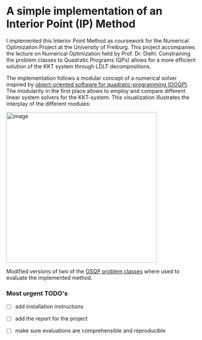# A simple implementation of an Interior Point (IP) Method

I implemented this Interior Point Method as coursework for the Numerical Optimization Project at the University of Freiburg.
This project accompanies the lecture on Numerical Optimization held by Prof. Dr. Diehl.
Constraining the problem classes to Quadratic Programs (QPs) allows for a more efficient solution of the KKT system through LDLT decompositions.

The implementation follows a modular concept of a numerical solver inspired by [object-oriented software for quadratic-programming (OOQP)](https://pages.cs.wisc.edu/~swright/ooqp/).
The modularity in the first place allows to employ and compare different linear system solvers for the KKT-system.
This visualization illustrates the interplay of the different modules:

<img width="399" alt="image" src="https://github.com/user-attachments/assets/e1b0e510-72a5-46fe-a6e9-c238702b8873">

Modified versions of two of the [OSQP problem classes](https://github.com/osqp/osqp_benchmarks) where used to evaluate the implemented method.

### Most urgent TODO's

- [ ] add installation instructions
- [ ] add the report for the project
- [ ] make sure evaluations are comprehensible and reproducible

